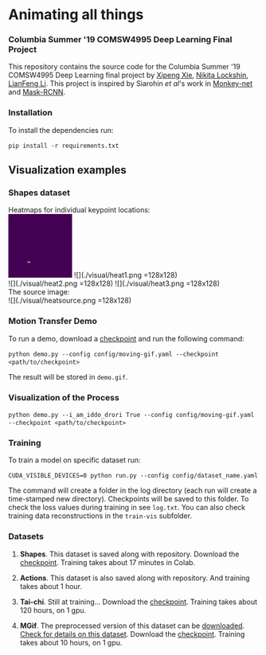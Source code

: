 # Animating all things
### Columbia Summer '19 COMSW4995 Deep Learning Final Project

This repository contains the source code for the Columbia Summer '19 COMSW4995 Deep Learning final project by [Xipeng Xie](https://github.com/Ageneinair), [Nikita Lockshin](https://github.com/Smthri), [LianFeng Li](https://github.com/KnightLian). This project is inspired by Siarohin *et al*'s work in [Monkey-net](http://www.stulyakov.com/papers/monkey-net.html) and [Mask-RCNN](https://github.com/matterport/Mask_RCNN).

### Installation

To install the dependencies run:
```
pip install -r requirements.txt
```

## Visualization examples
### Shapes dataset
Heatmaps for individual keypoint locations:\
<img src="visual/heat0.png" width="128" height="128">
![](./visual/heat1.png =128x128)\
![](./visual/heat2.png =128x128)
![](./visual/heat3.png =128x128)\
The source image:\
![](./visual/heatsource.png =128x128)


### Motion Transfer Demo 

To run a demo, download a [checkpoint](https://drive.google.com/file/d/1zR5Wp9iagHG379jsauLyLH_BTQQqatdF/view?usp=sharing) and run the following command:
```
python demo.py --config config/moving-gif.yaml --checkpoint <path/to/checkpoint>
```
The result will be stored in ```demo.gif```.


### Visualization of the Process
```
python demo.py --i_am_iddo_drori True --config config/moving-gif.yaml --checkpoint <path/to/checkpoint>
```


### Training

To train a model on specific dataset run:
```
CUDA_VISIBLE_DEVICES=0 python run.py --config config/dataset_name.yaml
```
The command will create a folder in the log directory (each run will create a time-stamped new directory).
Checkpoints will be saved to this folder.
To check the loss values during training in see ```log.txt```.
You can also check training data reconstructions in the ```train-vis``` subfolder.


### Datasets

1) **Shapes**. This dataset is saved along with repository. Download the [checkpoint](https://drive.google.com/file/d/108KLShVodN_KxtGUGg9cRJm0lWF0dBkg/view?usp=sharing).
Training takes about 17 minutes in Colab.

2) **Actions**. This dataset is also saved along with repository.
 And training takes about 1 hour.

3) **Tai-chi**. Still at training... Download the [checkpoint](https://drive.google.com/file/d/1IFUwKK1Nl6Z0MvSq2YGgpG7zZkriAyV-/view?usp=sharing). Training takes about 120 hours, on 1 gpu.

4) **MGif**. The preprocessed version of this dataset can be [downloaded](https://yadi.sk/d/5VdqLARizmnj3Q).
 [Check for details on this dataset](sup-mat/MGif/README.md). Download the [checkpoint](https://drive.google.com/file/d/1zR5Wp9iagHG379jsauLyLH_BTQQqatdF/view?usp=sharing). Training takes about 10 hours, on 1 gpu.


